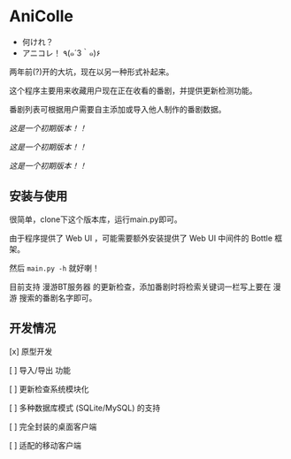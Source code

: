 # AniColle

- 何けれ？
- アニコレ！ ٩(๑´3｀๑)۶

两年前(?)开的大坑，现在以另一种形式补起来。

这个程序主要用来收藏用户现在正在收看的番剧，并提供更新检测功能。

番剧列表可根据用户需要自主添加或导入他人制作的番剧数据。

*这是一个初期版本！！*

*这是一个初期版本！！*

*这是一个初期版本！！*

## 安装与使用

很简单，clone下这个版本库，运行main.py即可。

由于程序提供了 Web UI ，可能需要额外安装提供了 Web UI 中间件的 Bottle 框架。

然后 `main.py -h` 就好喇！

目前支持 漫游BT服务器 的更新检查，添加番剧时将检索关键词一栏写上要在 漫游 搜索的番剧名字即可。

## 开发情况

[x] 原型开发

[ ] 导入/导出 功能

[ ] 更新检查系统模块化

[ ] 多种数据库模式 (SQLite/MySQL) 的支持

[ ] 完全封装的桌面客户端

[ ] 适配的移动客户端
